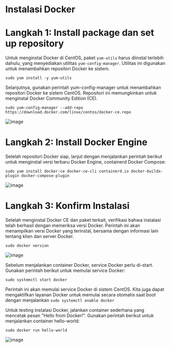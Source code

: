 # Instalasi Docker
# Langkah 1: Install package dan set up repository
Untuk menginstal Docker di CentOS, paket `yum-utils` harus diinstal terlebih dahulu, yang menyediakan utilitas `yum-config-manager`. Utilitas ini digunakan untuk menambahkan repositori Docker ke sistem.

`sudo yum install -y yum-utils`

Selanjutnya, gunakan perintah yum-config-manager untuk menambahkan repositori Docker ke sistem CentOS. Repositori ini memungkinkan untuk menginstal Docker Community Edition (CE).

`sudo yum-config-manager --add-repo https://download.docker.com/linux/centos/docker-ce.repo`

![image](https://github.com/ivynajohansen/belajar-docker/assets/83331802/a41593c9-1013-4970-ac26-80e095d34acb)

# Langkah 2: Install Docker Engine
Setelah repositori Docker siap, lanjut dengan menjalankan perintah berikut untuk menginstal versi terbaru Docker Engine, containerd Docker Compose:

`sudo yum install docker-ce docker-ce-cli containerd.io docker-buildx-plugin docker-compose-plugin`

![image](https://github.com/ivynajohansen/belajar-docker/assets/83331802/d9cd8414-5d33-4b53-a832-40ad83776851)

# Langkah 3: Konfirm Instalasi

Setelah menginstal Docker CE dan paket terkait, verifikasi bahwa instalasi telah berhasil dengan memeriksa versi Docker. Perintah ini akan menampilkan versi Docker yang terinstal, bersama dengan informasi lain tentang klien dan server Docker.

`sudo docker version`

![image](https://github.com/ivynajohansen/belajar-docker/assets/83331802/20715d73-6bc5-4143-bb69-0c5c36279dd0)

Sebelum menjalankan container Docker, service Docker perlu di-start. Gunakan perintah berikut untuk memulai service Docker:

`sudo systemctl start docker`

Perintah ini akan memulai service Docker di sistem CentOS. Kita juga dapat mengaktifkan layanan Docker untuk memulai secara otomatis saat boot dengan menjalankan `sudo systemctl enable docker`

Untuk testing instalasi Docker, jalankan container sederhana yang mencetak pesan "Hello from Docker!". Gunakan perintah berikut untuk menjalankan container hello-world:

`sudo docker run hello-world`

![image](https://github.com/ivynajohansen/belajar-docker/assets/83331802/17cba369-b03d-4f7c-a23f-30cdd90d27f9)
